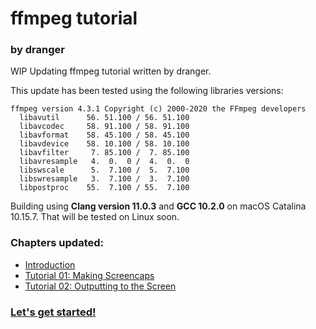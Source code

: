# ffmpeg tutorial
### by dranger

WIP Updating ffmpeg tutorial written by dranger.

This update has been tested using the following libraries versions:

    ffmpeg version 4.3.1 Copyright (c) 2000-2020 the FFmpeg developers
      libavutil      56. 51.100 / 56. 51.100
      libavcodec     58. 91.100 / 58. 91.100
      libavformat    58. 45.100 / 58. 45.100
      libavdevice    58. 10.100 / 58. 10.100
      libavfilter     7. 85.100 /  7. 85.100
      libavresample   4.  0.  0 /  4.  0.  0
      libswscale      5.  7.100 /  5.  7.100
      libswresample   3.  7.100 /  3.  7.100
      libpostproc    55.  7.100 / 55.  7.100

Building using **Clang version 11.0.3** and **GCC 10.2.0** on macOS Catalina 10.15.7.
That will be tested on Linux soon.

### Chapters updated:

- [Introduction](https://github.com/dx7/ffmpegtutorial/blob/master/ffmpeg.md)
- [Tutorial 01: Making Screencaps](https://github.com/dx7/ffmpegtutorial/blob/master/tutorial01.md)
- [Tutorial 02: Outputting to the Screen](https://github.com/dx7/ffmpegtutorial/blob/master/tutorial02.md)

### [Let's get started!](https://github.com/dx7/ffmpegtutorial/blob/master/ffmpeg.md)

